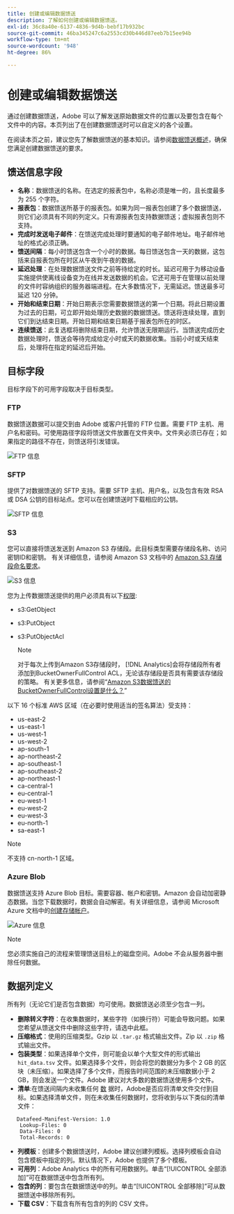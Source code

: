 ```yaml
---
title: 创建或编辑数据馈送
description: 了解如何创建或编辑数据馈送。
exl-id: 36c8a40e-6137-4836-9d4b-bebf17b932bc
source-git-commit: 46ba345247c6a2553cd30b446d87eeb7b15ee94b
workflow-type: tm+mt
source-wordcount: '948'
ht-degree: 86%

---
```


# 创建或编辑数据馈送

通过创建数据馈送，Adobe 可以了解发送原始数据文件的位置以及要包含在每个文件中的内容。本页列出了在创建数据馈送时可以自定义的各个设置。

在阅读本页之前，建议您先了解数据馈送的基本知识。请参阅[数据馈送概述](data-feed-overview.md)，确保您满足创建数据馈送的要求。

## 馈送信息字段

* **名称**：数据馈送的名称。在选定的报表包中，名称必须是唯一的，且长度最多为 255 个字符。
* **报表包**：数据馈送所基于的报表包。如果为同一报表包创建了多个数据馈送，则它们必须具有不同的列定义。只有源报表包支持数据馈送；虚拟报表包则不支持。
* **完成时发送电子邮件**：在馈送完成处理时要通知的电子邮件地址。电子邮件地址的格式必须正确。
* **馈送间隔**：每小时馈送包含一个小时的数据。每日馈送包含一天的数据，这包括来自报表包所在时区从午夜到午夜的数据。
* **延迟处理**：在处理数据馈送文件之前等待给定的时长。延迟可用于为移动设备实施提供使离线设备变为在线并发送数据的机会。它还可用于在管理以前处理的文件时容纳组织的服务器端进程。在大多数情况下，无需延迟。馈送最多可延迟 120 分钟。
* **开始和结束日期**：开始日期表示您需要数据馈送的第一个日期。将此日期设置为过去的日期，可立即开始处理历史数据的数据馈送。馈送将连续处理，直到它们到达结束日期。开始日期和结束日期基于报表包所在的时区。
* **连续馈送**：此复选框将删除结束日期，允许馈送无限期运行。当馈送完成历史数据处理时，馈送会等待完成给定小时或天的数据收集。当前小时或天结束后，处理将在指定的延迟后开始。

## 目标字段

目标字段下的可用字段取决于目标类型。

### FTP

数据馈送数据可以提交到由 Adobe 或客户托管的 FTP 位置。需要 FTP 主机、用户名和密码。可使用路径字段将馈送文件放置在文件夹中。文件夹必须已存在；如果指定的路径不存在，则馈送将引发错误。

![FTP 信息](assets/dest-ftp.jpg)

### SFTP

提供了对数据馈送的 SFTP 支持。需要 SFTP 主机、用户名，以及包含有效 RSA 或 DSA 公钥的目标站点。您可以在创建馈送时下载相应的公钥。

![SFTP 信息](assets/dest-sftp.jpg)

### S3

您可以直接将馈送发送到 Amazon S3 存储段。此目标类型需要存储段名称、访问密钥ID和密钥。 有关详细信息，请参阅 Amazon S3 文档中的 [Amazon S3 存储段命名要求](https://docs.aws.amazon.com/awscloudtrail/latest/userguide/cloudtrail-s3-bucket-naming-requirements.html)。

![S3 信息](assets/dest-s3.jpg)

您为上传数据馈送提供的用户必须具有以下[权限](https://docs.aws.amazon.com/AmazonS3/latest/API/API_Operations_Amazon_Simple_Storage_Service.html):

* s3:GetObject
* s3:PutObject
* s3:PutObjectAcl

   >[!NOTE]
   >
   >对于每次上传到Amazon S3存储段时， [!DNL Analytics]会将存储段所有者添加到BucketOwnerFullControl ACL，无论该存储段是否具有需要该存储段的策略。 有关更多信息，请参阅“[Amazon S3数据馈送的BucketOwnerFullControl设置是什么？](df-faq.md#BucketOwnerFullControl)”

以下 16 个标准 AWS 区域（在必要时使用适当的签名算法）受支持：

* us-east-2
* us-east-1
* us-west-1
* us-west-2
* ap-south-1
* ap-northeast-2
* ap-southeast-1
* ap-southeast-2
* ap-northeast-1
* ca-central-1
* eu-central-1
* eu-west-1
* eu-west-2
* eu-west-3
* eu-north-1
* sa-east-1

>[!NOTE]
>
>不支持 cn-north-1 区域。

### Azure Blob

数据馈送支持 Azure Blob 目标。需要容器、帐户和密钥。Amazon 会自动加密静态数据。当您下载数据时，数据会自动解密。有关详细信息，请参阅 Microsoft Azure 文档中的[创建存储帐户](https://docs.microsoft.com/zh-cn/azure/storage/common/storage-quickstart-create-account?tabs=azure-portal#view-and-copy-storage-access-keys)。

![Azure 信息](assets/azure.png)

>[!NOTE]
>
>您必须实施自己的流程来管理馈送目标上的磁盘空间。Adobe 不会从服务器中删除任何数据。

## 数据列定义

所有列（无论它们是否包含数据）均可使用。数据馈送必须至少包含一列。

* **删除转义字符**：在收集数据时，某些字符（如换行符）可能会导致问题。如果您希望从馈送文件中删除这些字符，请选中此框。
* **压缩格式**：使用的压缩类型。Gzip 以 `.tar.gz` 格式输出文件。Zip 以 `.zip` 格式输出文件。
* **包装类型**：如果选择单个文件，则可能会以单个大型文件的形式输出 `hit_data.tsv` 文件。如果选择多个文件，则会将您的数据分为多个 2 GB 的区块（未压缩）。如果选择了多个文件，而报告时间范围的未压缩数据小于 2 GB，则会发送一个文件。Adobe 建议对大多数的数据馈送使用多个文件。
* **清单**:在馈送间隔内未收集任何 [数](c-df-contents/datafeeds-contents.md#feed-manifest) 据时，Adobe是否应将清单文件交付到目标。如果选择清单文件，则在未收集任何数据时，您将收到与以下类似的清单文件：

```text
   Datafeed-Manifest-Version: 1.0
    Lookup-Files: 0
    Data-Files: 0
    Total-Records: 0
```

* **列模板**：创建多个数据馈送时，Adobe 建议创建列模板。选择列模板会自动包含模板中指定的列。默认情况下，Adobe 也提供了多个模板。
* **可用列**：Adobe Analytics 中的所有可用数据列。单击“[!UICONTROL 全部添加]”可在数据馈送中包含所有列。
* **包含的列**：要包含在数据馈送中的列。单击“[!UICONTROL 全部移除]”可从数据馈送中移除所有列。
* **下载 CSV**：下载含有所有包含的列的 CSV 文件。
